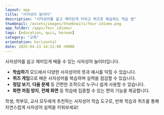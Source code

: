 ```yaml
---
layout: app
title: "사자성어 놀이터"
description: "사자성어를 쉽고 재미있게 익히고 퀴즈로 복습하는 학습 앱"
thumbnail: /assets/images/thumbnails/four-idioms.png
app_folder: /apps/four_idioms/
tags: [education, quiz, korean]
category: "교육"
orientation: horizontal
date: 2025-04-23 14:21:00 +0900
---
```


사자성어를 쉽고 재미있게 배울 수 있는 사자성어 놀이터입니다.

- **학습하기** 모드에서 다양한 사자성어의 뜻과 예시를 익힐 수 있습니다.
- **퀴즈 게임**으로 배운 사자성어를 복습하며 실력을 점검할 수 있습니다.
- **정답 보기**, **다음 문제** 등 간편한 조작으로 누구나 쉽게 사용할 수 있습니다.
- **화면 꺼짐 방지**, **전체 화면** 등 학습에 집중할 수 있는 편의 기능을 제공합니다.

학생, 학부모, 교사 모두에게 추천하는 사자성어 학습 도구로, 반복 학습과 퀴즈를 통해 자연스럽게 사자성어 실력을 키워보세요!
